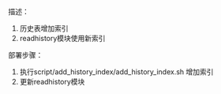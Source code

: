 描述：
1. 历史表增加索引
2. readhistory模块使用新索引


部署步骤：
1. 执行script/add_history_index/add_history_index.sh 增加索引
2. 更新readhistory模块